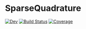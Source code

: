 # SparseQuadrature

[![Dev](https://img.shields.io/badge/docs-dev-blue.svg)](https://dannys4.github.io/SparseQuadrature.jl/dev/)
[![Build Status](https://github.com/dannys4/SparseQuadrature.jl/actions/workflows/CI.yml/badge.svg?branch=main)](https://github.com/dannys4/SparseQuadrature.jl/actions/workflows/CI.yml?query=branch%3Amain)
[![Coverage](https://codecov.io/gh/dannys4/SparseQuadrature.jl/branch/main/graph/badge.svg)](https://codecov.io/gh/dannys4/SparseQuadrature.jl)
